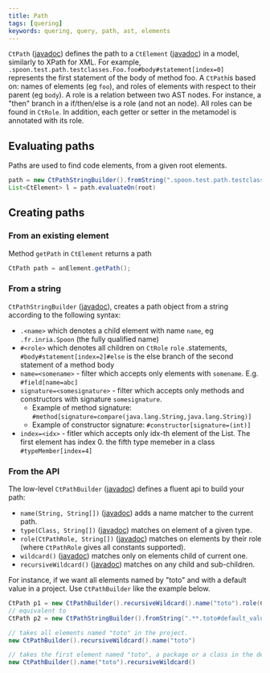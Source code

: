 ```yaml
---
title: Path
tags: [quering]
keywords: quering, query, path, ast, elements
---
```


`CtPath` ([javadoc](http://spoon.gforge.inria.fr/mvnsites/spoon-core/apidocs/spoon/reflect/path/CtPath.html))
defines the path to a `CtElement` ([javadoc](http://spoon.gforge.inria.fr/mvnsites/spoon-core/apidocs/spoon/reflect/declaration/CtElement.html))
in a model, similarly to XPath for XML. For example, `.spoon.test.path.testclasses.Foo.foo#body#statement[index=0]` represents the first statement of the body of method foo.
A `CtPath`is based on: names of elements (eg `foo`), and roles of elements with respect to their parent (eg `body`).
A role is a relation between two AST nodes.
For instance, a "then" branch in a if/then/else is a role (and not an node). All roles can be found in `CtRole`. In addition, each getter or setter in the metamodel is annotated with its role.

## Evaluating paths

Paths are used to find code elements, from a given root elements.

```java
path = new CtPathStringBuilder().fromString(".spoon.test.path.testclasses.Foo.foo#body#statement[index=0]");
List<CtElement> l = path.evaluateOn(root)
```

## Creating paths

### From an existing element

Method `getPath` in `CtElement` returns a path

```java
CtPath path = anElement.getPath();
```

### From a string

`CtPathStringBuilder` ([javadoc](http://spoon.gforge.inria.fr/mvnsites/spoon-core/apidocs/spoon/reflect/path/CtPathStringBuilder.html)), creates a path object from a string according to the following syntax:

- `.<name>` which denotes a child element with name `name`, eg `.fr.inria.Spoon` (the fully qualified name)
- `#<role>` which denotes all children on `CtRole` `role` .statements, `#body#statement[index=2]#else` is the else branch of the second statement of a method body
- `name=<somename>` - filter which accepts only elements with `somename`. E.g. `#field[name=abc]`
- `signature=<somesignature>` - filter which accepts only methods and constructors with signature `somesignature`.
  - Example of method signature: `#method[signature=compare(java.lang.String,java.lang.String)]`
  - Example of constructor signature: `#constructor[signature=(int)]`
- `index=<idx>` - fitler which accepts only idx-th element of the List. The first element has index 0. the fifth type memeber in a class `#typeMember[index=4]`

### From the API

The low-level `CtPathBuilder` ([javadoc](http://spoon.gforge.inria.fr/mvnsites/spoon-core/apidocs/spoon/reflect/path/CtPathBuilder.html)) defines a fluent api to build your path:

- `name(String, String[])` ([javadoc](http://spoon.gforge.inria.fr/mvnsites/spoon-core/apidocs/spoon/reflect/path/CtPathBuilder.html#name-java.lang.String-java.lang.String:A...-))
adds a name matcher to the current path.
- `type(Class, String[])` ([javadoc](http://spoon.gforge.inria.fr/mvnsites/spoon-core/apidocs/spoon/reflect/path/CtPathBuilder.html#type-java.lang.Class-java.lang.String:A...-))
matches on element of a given type.
- `role(CtPathRole, String[])` ([javadoc](http://spoon.gforge.inria.fr/mvnsites/spoon-core/apidocs/spoon/reflect/path/CtPathBuilder.html#role-spoon.reflect.path.CtPathRole-java.lang.String:A...-))
matches on elements by their role (where `CtPathRole` gives all constants supported).
- `wildcard()` ([javadoc](http://spoon.gforge.inria.fr/mvnsites/spoon-core/apidocs/spoon/reflect/path/CtPathBuilder.html#wildcard--))
matches only on elements child of current one.
- `recursiveWildcard()` ([javadoc](http://spoon.gforge.inria.fr/mvnsites/spoon-core/apidocs/spoon/reflect/path/CtPathBuilder.html#recursiveWildcard--))
matches on any child and sub-children.

For instance, if we want all elements named by "toto" and with a default value in
a project. Use `CtPathBuilder` like the example below.

```java
CtPath p1 = new CtPathBuilder().recursiveWildcard().name("toto").role(CtPathRole.DEFAULT_VALUE).build();
// equivalent to
CtPath p2 = new CtPathStringBuilder().fromString(".**.toto#default_value").build();

// takes all elements named "toto" in the project. 
new CtPathBuilder().recursiveWildcard().name("toto")

// takes the first element named "toto", a package or a class in the default package, at the root of your project.
new CtPathBuilder().name("toto").recursiveWildcard()
```
